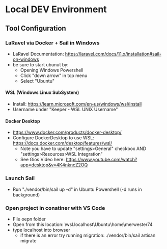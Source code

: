 # Local DEV Environment

## Tool Configuration
### LaRavel via Docker + Sail in Windows
- LaRavel Documentation: https://laravel.com/docs/11.x/installation#sail-on-windows
- be sure to start ubunut by:
    - Opening Windows Powershell
    - Click "down arrow" in top menu
    - Select "Ubuntu"
#### WSL (Windows Linux SubSystem)
- Install: https://learn.microsoft.com/en-us/windows/wsl/install
- Username under "Keeper - WSL UNIX Username"

#### Docker Desktop
- https://www.docker.com/products/docker-desktop/
- Configure DockerDesktop to use WSL: https://docs.docker.com/desktop/features/wsl/
    - Note you have to update "settings>General" checkbox AND "settings>Resources>WSL Integration"
    - See Gios Video here: https://www.youtube.com/watch?app=desktop&v=4K4nkncZ2OQ

### Launch Sail
- Run "./vendor/bin/sail up -d" in Ubuntu Powershell (-d runs in background)

### Open project in conatiner with VS Code
- File oepn folder
- Open from this location:
    \\wsl.localhost\Ubuntu\home\merwester74
- type localhost into browser
    - if there is an error try running migration:  ./vendor/bin/sail artisan migrate
